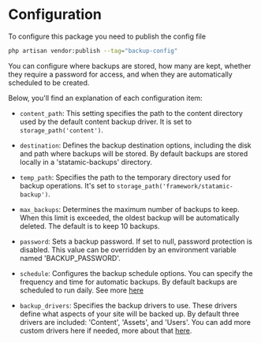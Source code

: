 # Configuration

To configure this package you need to publish the config file

```sh
php artisan vendor:publish --tag="backup-config"
```

You can configure where backups are stored, how many are kept, whether they require a password for access, and when they are automatically scheduled to be created.

Below, you'll find an explanation of each configuration item:

- `content_path`: This setting specifies the path to the content directory used by the default content backup driver. It is set to `storage_path('content')`.

- `destination`: Defines the backup destination options, including the disk and path where backups will be stored. By default backups are stored locally in a 'statamic-backups' directory.

- `temp_path`: Specifies the path to the temporary directory used for backup operations. It's set to `storage_path('framework/statamic-backup')`.

- `max_backups`: Determines the maximum number of backups to keep. When this limit is exceeded, the oldest backup will be automatically deleted. The default is to keep 10 backups.

- `password`: Sets a backup password. If set to null, password protection is disabled. This value can be overridden by an environment variable named 'BACKUP_PASSWORD'.

- `schedule`: Configures the backup schedule options. You can specify the frequency and time for automatic backups. By default backups are scheduled to run daily. See more [here](sheduling.md)

- `backup_drivers`: Specifies the backup drivers to use. These drivers define what aspects of your site will be backed up. By default three drivers are included: 'Content', 'Assets', and 'Users'. You can add more custom drivers here if needed, more about that [here](drivers.md).
